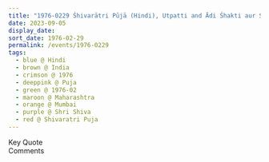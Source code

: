 ```yaml
---
title: "1976-0229 Śhivarātri Pūjā (Hindi), Utpatti and Ādi Śhakti aur Śhiva ka Swarūp (Genesis and Ādi Śhakti and Śhiva in Form), Mumbai, Maharashtra, India"
date: 2023-09-05
display_date: 
sort_date: 1976-02-29
permalink: /events/1976-0229
tags:
  - blue @ Hindi
  - brown @ India
  - crimson @ 1976
  - deeppink @ Puja
  - green @ 1976-02
  - maroon @ Maharashtra
  - orange @ Mumbai
  - purple @ Shri Shiva 
  - red @ Shivaratri Puja
---
```


<wave-list>
  <list-title color="green" width="75">Key Quote</list-title>
  <list-item color="BlanchedAlmond"  width="200"></list-item>
  <list-item color="Lavender"></list-item>
  <list-item color="BlanchedAlmond"></list-item>
</wave-list>

<br>

<wave-list>
  <list-title color="green" width="75">Comments</list-title>
  <list-item color="BlanchedAlmond"  width="200"></list-item>
  <list-item color="Lavender"></list-item>
  <list-item color="BlanchedAlmond"></list-item>
</wave-list>